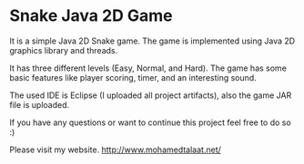 # Snake Java 2D Game

It is a simple Java 2D Snake game. The game is implemented using Java 2D graphics library and threads.

It has three different levels (Easy, Normal, and Hard). The game has some basic features like player scoring, timer, and an interesting sound.

The used IDE is Eclipse (I uploaded all project artifacts), also the game JAR file is uploaded.

If you have any questions or want to continue this project feel free to do so :)

Please visit my website. http://www.mohamedtalaat.net/
